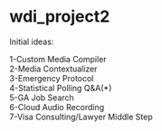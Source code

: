 wdi_project2
============
Initial ideas:

1-Custom Media Compiler</br>
2-Media Contextualizer</br>
3-Emergency Protocol</br>
4-Statistical Polling Q&A(*)</br>
5-GA Job Search</br>
6-Cloud Audio Recording</br>
7-Visa Consulting/Lawyer Middle Step</br>

